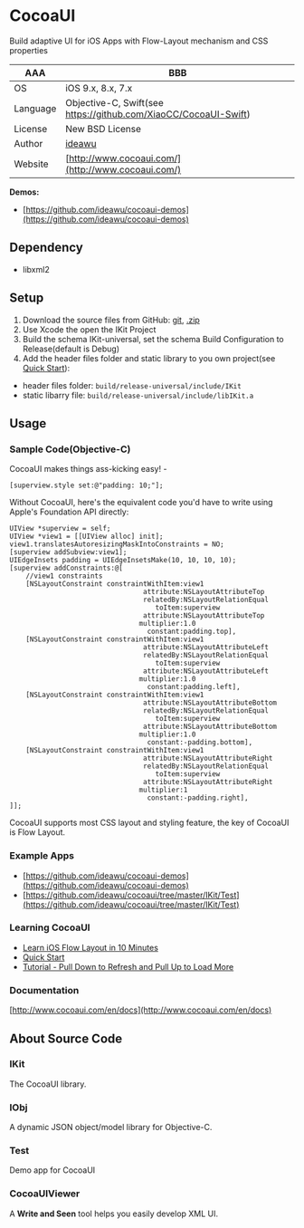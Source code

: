# CocoaUI

Build adaptive UI for iOS Apps with Flow-Layout mechanism and CSS properties

| AAA | BBB |
| ----| --- |
| OS | iOS 9.x, 8.x, 7.x |
| Language | Objective-C, Swift(see https://github.com/XiaoCC/CocoaUI-Swift) |
| License | New BSD License |
| Author | [ideawu](http://www.ideawu.net/) |
| Website | [http://www.cocoaui.com/](http://www.cocoaui.com/) |


__Demos:__
 * [https://github.com/ideawu/cocoaui-demos](https://github.com/ideawu/cocoaui-demos)

## Dependency

 * libxml2
 
## Setup

 1. Download the source files from GitHub: [git](https://github.com/ideawu/cocoaui.git), [.zip](https://github.com/ideawu/cocoaui/archive/dev.zip)
 1. Use Xcode the open the IKit Project
 1. Build the schema IKit-universal, set the schema Build Configuration to Release(default is Debug)
 1. Add the header files folder and static library to you own project(see [Quick Start](http://www.cocoaui.com/en/docs/quickstart)):
   * header files folder: `build/release-universal/include/IKit`
   * static libarry file: `build/release-universal/include/libIKit.a`
 
## Usage

### Sample Code(Objective-C)

CocoaUI makes things ass-kicking easy! -

	[superview.style set:@"padding: 10;"];

Without CocoaUI, here's the equivalent code you'd have to write using Apple's Foundation API directly:

	UIView *superview = self;
	UIView *view1 = [[UIView alloc] init];
	view1.translatesAutoresizingMaskIntoConstraints = NO;
	[superview addSubview:view1];
	UIEdgeInsets padding = UIEdgeInsetsMake(10, 10, 10, 10);
	[superview addConstraints:@[
	    //view1 constraints
	    [NSLayoutConstraint constraintWithItem:view1
	                                 attribute:NSLayoutAttributeTop
	                                 relatedBy:NSLayoutRelationEqual
	                                    toItem:superview
	                                 attribute:NSLayoutAttributeTop
	                                multiplier:1.0
	                                  constant:padding.top],
	    [NSLayoutConstraint constraintWithItem:view1
	                                 attribute:NSLayoutAttributeLeft
	                                 relatedBy:NSLayoutRelationEqual
	                                    toItem:superview
	                                 attribute:NSLayoutAttributeLeft
	                                multiplier:1.0
	                                  constant:padding.left],
	    [NSLayoutConstraint constraintWithItem:view1
	                                 attribute:NSLayoutAttributeBottom
	                                 relatedBy:NSLayoutRelationEqual
	                                    toItem:superview
	                                 attribute:NSLayoutAttributeBottom
	                                multiplier:1.0
	                                  constant:-padding.bottom],
	    [NSLayoutConstraint constraintWithItem:view1
	                                 attribute:NSLayoutAttributeRight
	                                 relatedBy:NSLayoutRelationEqual
	                                    toItem:superview
	                                 attribute:NSLayoutAttributeRight
	                                multiplier:1
	                                  constant:-padding.right],
	]];

CocoaUI supports most CSS layout and styling feature, the key of CocoaUI is Flow Layout.

### Example Apps

 * [https://github.com/ideawu/cocoaui-demos](https://github.com/ideawu/cocoaui-demos)
 * [https://github.com/ideawu/cocoaui/tree/master/IKit/Test](https://github.com/ideawu/cocoaui/tree/master/IKit/Test)

### Learning CocoaUI

 * [Learn iOS Flow Layout in 10 Minutes](http://www.cocoaui.com/en/docs/flowlayout)
 * [Quick Start](http://www.cocoaui.com/en/docs/quickstart)
 * [Tutorial - Pull Down to Refresh and Pull Up to Load More](http://www.cocoaui.com/en/docs/examples/pullToRefresh)

### Documentation

[http://www.cocoaui.com/en/docs](http://www.cocoaui.com/en/docs)


## About Source Code

### IKit

The CocoaUI library.

### IObj

A dynamic JSON object/model library for Objective-C.

### Test

Demo app for CocoaUI

### CocoaUIViewer

A __Write and Seen__ tool helps you easily develop XML UI.
